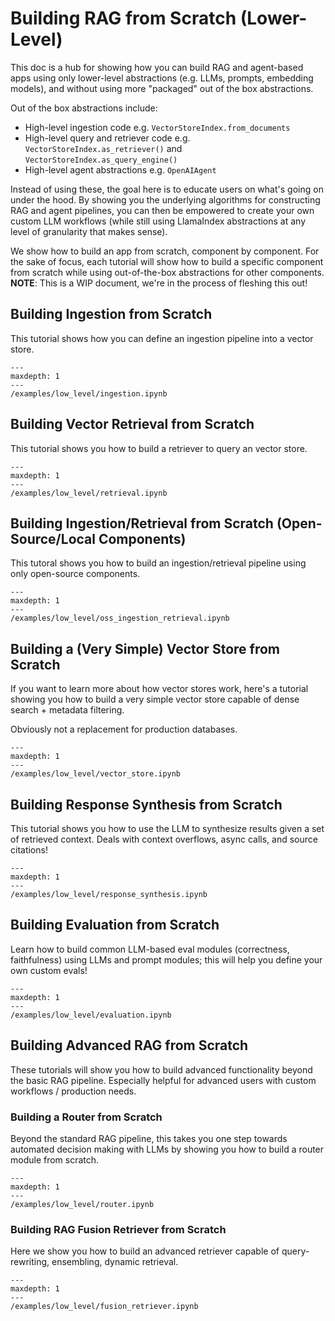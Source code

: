 # Building RAG from Scratch (Lower-Level)

This doc is a hub for showing how you can build RAG and agent-based apps using only lower-level abstractions (e.g. LLMs, prompts, embedding models), and without using more "packaged" out of the box abstractions.

Out of the box abstractions include:

- High-level ingestion code e.g. `VectorStoreIndex.from_documents`
- High-level query and retriever code e.g. `VectorStoreIndex.as_retriever()` and `VectorStoreIndex.as_query_engine()`
- High-level agent abstractions e.g. `OpenAIAgent`

Instead of using these, the goal here is to educate users on what's going on under the hood. By showing you the underlying algorithms for constructing RAG and agent pipelines, you can then be empowered to create your own custom LLM workflows (while still using LlamaIndex abstractions at any level of granularity that makes sense).

We show how to build an app from scratch, component by component. For the sake of focus, each tutorial will show how to build a specific component from scratch while using out-of-the-box abstractions for other components. **NOTE**: This is a WIP document, we're in the process of fleshing this out!

## Building Ingestion from Scratch

This tutorial shows how you can define an ingestion pipeline into a vector store.

```{toctree}
---
maxdepth: 1
---
/examples/low_level/ingestion.ipynb
```

## Building Vector Retrieval from Scratch

This tutorial shows you how to build a retriever to query an vector store.

```{toctree}
---
maxdepth: 1
---
/examples/low_level/retrieval.ipynb
```

## Building Ingestion/Retrieval from Scratch (Open-Source/Local Components)

This tutoral shows you how to build an ingestion/retrieval pipeline using only
open-source components.

```{toctree}
---
maxdepth: 1
---
/examples/low_level/oss_ingestion_retrieval.ipynb
```

## Building a (Very Simple) Vector Store from Scratch

If you want to learn more about how vector stores work, here's a tutorial showing you how to build a very simple vector store capable of dense search + metadata filtering.

Obviously not a replacement for production databases.

```{toctree}
---
maxdepth: 1
---
/examples/low_level/vector_store.ipynb
```

## Building Response Synthesis from Scratch

This tutorial shows you how to use the LLM to synthesize results given a set of retrieved context. Deals with context overflows, async calls, and source citations!

```{toctree}
---
maxdepth: 1
---
/examples/low_level/response_synthesis.ipynb
```

## Building Evaluation from Scratch

Learn how to build common LLM-based eval modules (correctness, faithfulness) using LLMs and prompt modules; this will help you define your own custom evals!

```{toctree}
---
maxdepth: 1
---
/examples/low_level/evaluation.ipynb
```

## Building Advanced RAG from Scratch

These tutorials will show you how to build advanced functionality beyond the basic RAG pipeline. Especially helpful for advanced users with custom workflows / production needs.

### Building a Router from Scratch

Beyond the standard RAG pipeline, this takes you one step towards automated decision making with LLMs by showing you how to build a router module from scratch.

```{toctree}
---
maxdepth: 1
---
/examples/low_level/router.ipynb
```

### Building RAG Fusion Retriever from Scratch

Here we show you how to build an advanced retriever capable of query-rewriting, ensembling, dynamic retrieval.

```{toctree}
---
maxdepth: 1
---
/examples/low_level/fusion_retriever.ipynb
```
